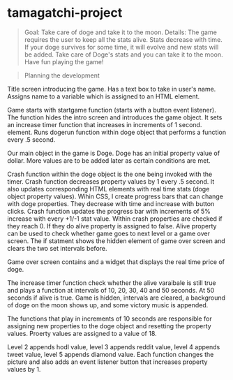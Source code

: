 # tamagatchi-project

>Goal: Take care of doge and take it to the moon.
>Details: The game requires the user to keep all the stats alive. Stats decrease with time. If your doge survives for some time, it will evolve and new stats will be added. Take care of  Doge's stats and you can take it to the moon. Have fun playing the game!

>Planning the development

Title screen introducing the game. Has a text box to take in user's name. Assigns name to a variable which is assigned to an HTML element.

Game starts with startgame function (starts with a button event listener). The function hides the intro screen and introduces the game object. It sets an increase timer function that increases in increments of 1 second. element. Runs dogerun function within doge object that performs a function every .5 second.

Our main object in the game is Doge. Doge has an initial property value of dollar. More values are to be added later as certain conditions are met. 

Crash function within the doge object is the one being invoked with the timer. Crash function decreases property values by 1 every .5 second. It also updates corresponding HTML elements with real time stats (doge object property values). Wihin CSS, I create progress bars that can change with doge properties. They decrease with time and increase with button clicks. Crash function updates the progress bar with increments of 5% increase with every +1/-1 stat value. Within crash properties are checked if they reach 0. If they do alive property is assigned to false. Alive property can be used to check whether game goes to next level or a game over screen. The if statment shows the hidden element of game over screen and clears the two set intervals before.

Game over screen contains and a widget that displays the real time price of doge. 

The increase timer function check whether the alive varaibale is still true and plays a function at intervals of 10, 20, 30, 40 and 50 seconds. At 50 seconds if alive is true. Game is hidden, intervals are cleared, a background of doge on the moon shows up, and some victory music is appended.

The functions that play in increments of 10 seconds are responsible for assigning new properties to the doge object and resetting the property values. Proerty values are assigned to a value of 18. 

Level 2 appends hodl value, level 3 appends reddit value, level 4 appends tweet value, level 5 appends diamond value. Each function changes the picture and also adds an event listener button that increases property values by 1.

